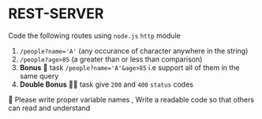 # REST-SERVER

Code the following routes using `node.js` `http` module

1. `/people?name='A'` (any occurance of character anywhere in the string)
2. `/people?age>85` (a greater than or less than comparison)
3. **Bonus** :beers: task  `/people?name='A'&age>85` i.e support all of them in the same query
4. **Double Bonus** 🍻:beers: task give `200` and `400` `status` codes
   

:art: Please write proper variable names , Write a readable code so that others can read and understand 
